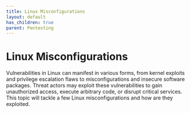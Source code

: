```yaml
---
title: Linux Misconfigurations
layout: default
has_children: true
parent: Pentesting
---
```


# Linux Misconfigurations

Vulnerabilities in Linux can manifest in various forms, from kernel exploits and privilege escalation flaws to misconfigurations and insecure software packages. Threat actors may exploit these vulnerabilities to gain unauthorized access, execute arbitrary code, or disrupt critical services. This topic will tackle a few Linux misconfigurations and how are they exploited.